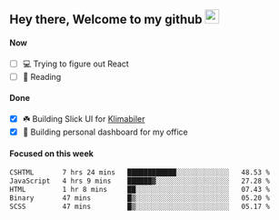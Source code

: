 ## Hey there, Welcome to my github <img src="https://media.giphy.com/media/hvRJCLFzcasrR4ia7z/giphy.gif" width="25px">

#### Now
- [ ] 💻 Trying to figure out React
- [ ] 📕 Reading

#### Done
- [x] ☘️ Building Slick UI for [Klimabiler](https://klimabiler.dk)
- [x] 🚀 Building personal dashboard for my office
 
 #### Focused on this week
<!--START_SECTION:waka-->

```txt
CSHTML       7 hrs 24 mins   ████████████░░░░░░░░░░░░░   48.53 %
JavaScript   4 hrs 9 mins    ██████▓░░░░░░░░░░░░░░░░░░   27.28 %
HTML         1 hr 8 mins     ██░░░░░░░░░░░░░░░░░░░░░░░   07.43 %
Binary       47 mins         █▒░░░░░░░░░░░░░░░░░░░░░░░   05.20 %
SCSS         47 mins         █▒░░░░░░░░░░░░░░░░░░░░░░░   05.17 %
```

<!--END_SECTION:waka-->

